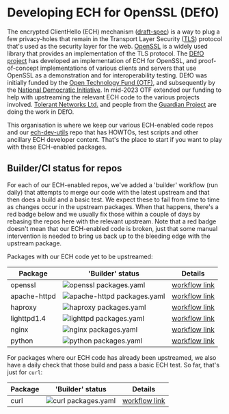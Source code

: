 # Developing ECH for OpenSSL (DEfO)

<p> The encrypted ClientHello (ECH) mechanism 
(<a href="https://tools.ietf.org/html/draft-ietf-tls-esni">draft-spec</a>) is a
way to plug a few privacy-holes that remain in the Transport Layer Security 
(<a href="https://tools.ietf.org/html/rfc8446">TLS</a>) protocol that's used as
the security layer for the web. <a href="https://openssl.org/">OpenSSL</a> is a
widely used library that provides an implementation of the TLS protocol.  The
<a href="https://defo.ie">DEfO project</a> has developed an implementation of
ECH for OpenSSL, and proof-of-concept implementations of various clients and servers that use OpenSSL as a
demonstration and for interoperability testing.  DEfO was initially funded by
the <a href="https://www.opentech.fund/">Open Technology Fund (OTF)</a>, and
subsequently by the <a href="https://www.ndi.org/">National Democratic
Initiative</a>. In mid-2023 OTF extended our funding to help with upstreaming
the relevant ECH code to the various projects involved.
<a href="https://tolerantnetworks.com/">Tolerant Networks
Ltd.</a> and people from the <a href="https://guardianproject.info/">Guardian
Project</a> are doing the work in DEfO. </p>

This organisation is where we keep our various ECH-enabled code
repos and our [ech-dev-utils](https://github.com/defo-project/ech-dev-utils)
repo that has HOWTOs, test scripts and other ancillary ECH developer content.
That's the place to start if you want to play with these ECH-enabled packages.

## Builder/CI status for repos

For each of our ECH-enabled repos, we've added a 'builder' workflow (run daily)
that attempts to merge our code with the latest upstream and that then does a
build and a basic test. We expect these to fail from time to time as changes
occur in the upstream packages. When that happens, there's a red badge below
and we usually fix those within a couple of days by rebasing the repos here
with the relevant upstream. Note that a red badge doesn't mean that our
ECH-enabled code is broken, just that some manual intervention is needed to
bring us back up to the bleeding edge with the upstream package.

Packages with our ECH code yet to be upstreamed:

| Package  | 'Builder' status | Details |
|--|--|--|
| openssl | ![openssl packages.yaml](https://github.com/defo-project/openssl/actions/workflows/packages.yaml/badge.svg) | [workflow link](https://github.com/defo-project/openssl/actions/workflows/packages.yaml) |
| apache-httpd | ![apache-httpd packages.yaml](https://github.com/defo-project/apache-httpd/actions/workflows/packages.yaml/badge.svg) | [workflow link](https://github.com/defo-project/apache-httpd/actions/workflows/packages.yaml) |
| haproxy | ![haproxy packages.yaml](https://github.com/defo-project/haproxy/actions/workflows/packages.yaml/badge.svg) | [workflow link](https://github.com/defo-project/haproxy/actions/workflows/packages.yaml) |
| lighttpd1.4 | ![lighttpd packages.yaml](https://github.com/defo-project/lighttpd1.4/actions/workflows/packages.yaml/badge.svg) | [workflow link](https://github.com/defo-project/lighttpd1.4/actions/workflows/packages.yaml) |
| nginx | ![nginx packages.yaml](https://github.com/defo-project/nginx/actions/workflows/packages.yaml/badge.svg) | [workflow link](https://github.com/defo-project/nginx/actions/workflows/packages.yaml) |
| python | ![python packages.yaml](https://github.com/defo-project/cpython/actions/workflows/packages.yaml/badge.svg) | [workflow link](https://github.com/defo-project/cpython/actions/workflows/packages.yaml) |

For packages where our ECH code has already been upstreamed, we also have a
daily check that those build and pass a basic ECH test. So far, that's just
for ``curl``:

| Package  | 'Builder' status | Details |
|--|--|--|
| curl | ![curl packages.yaml](https://github.com/defo-project/curl/actions/workflows/packages.yaml/badge.svg) | [workflow link](https://github.com/defo-project/curl/actions/workflows/packages.yaml) |
